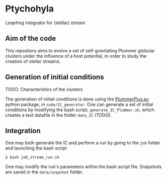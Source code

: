 # Ptychohyla
Leapfrog integrator for (stellar) stream

## Aim of the code

This repository aims to evolve a set of self-gravitating Plummer globular clusters under the influence of a host potential, in order to study the creation of stellar streams.

## Generation of initial conditions

TODO: Characteristics of the clusters

The generation of initial conditions is done using the [PlummerPlus.py](https://github.com/michael-petersen/PlummerPlus) python package, in `code/IC_generator`. One can generate a set of initial conditions by modifying the bash script, `generate_IC_Plummer.sh`, which creates a text datafile in the folder `data_IC` (TODO).

## Integration

One may both generate the IC and perform a run by going to the `job` folder and launching the bash script

```
$ bash job_stream_run.sh
```

One may modify the run's parameters within the bash script file.
Snapshots are saved in the `data/snapshot` folder.